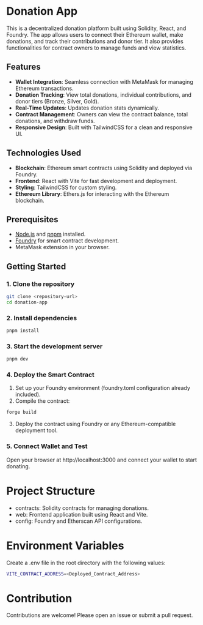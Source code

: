 # Donation App

This is a decentralized donation platform built using Solidity, React, and Foundry. The app allows users to connect their Ethereum wallet, make donations, and track their contributions and donor tier. It also provides functionalities for contract owners to manage funds and view statistics.

## Features

- **Wallet Integration**: Seamless connection with MetaMask for managing Ethereum transactions.
- **Donation Tracking**: View total donations, individual contributions, and donor tiers (Bronze, Silver, Gold).
- **Real-Time Updates**: Updates donation stats dynamically.
- **Contract Management**: Owners can view the contract balance, total donations, and withdraw funds.
- **Responsive Design**: Built with TailwindCSS for a clean and responsive UI.

## Technologies Used

- **Blockchain**: Ethereum smart contracts using Solidity and deployed via Foundry.
- **Frontend**: React with Vite for fast development and deployment.
- **Styling**: TailwindCSS for custom styling.
- **Ethereum Library**: Ethers.js for interacting with the Ethereum blockchain.

## Prerequisites

- [Node.js](https://nodejs.org/) and [pnpm](https://pnpm.io/) installed.
- [Foundry](https://github.com/foundry-rs/foundry) for smart contract development.
- MetaMask extension in your browser.

## Getting Started

### 1. Clone the repository

```bash
git clone <repository-url>
cd donation-app
```
### 2. Install dependencies

```bash
pnpm install
```
### 3. Start the development server

```bash
pnpm dev
```

### 4. Deploy the Smart Contract

1. Set up your Foundry environment (foundry.toml configuration already included).
2. Compile the contract:
```bash
forge build
```
3. Deploy the contract using Foundry or any Ethereum-compatible deployment tool.

### 5. Connect Wallet and Test
Open your browser at http://localhost:3000 and connect your wallet to start donating.

# Project Structure
 - contracts: Solidity contracts for managing donations.
 - web: Frontend application built using React and Vite.
 - config: Foundry and Etherscan API configurations.
# Environment Variables
Create a .env file in the root directory with the following values:

```bash
VITE_CONTRACT_ADDRESS=<Deployed_Contract_Address>
```
# Contribution
Contributions are welcome! Please open an issue or submit a pull request.
